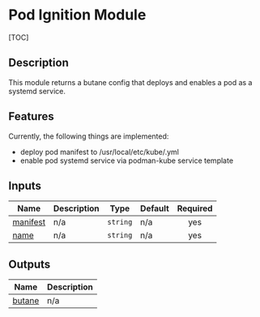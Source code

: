 <!-- BEGIN_TF_DOCS -->
# Pod Ignition Module

[TOC]

## Description

This module returns a butane config that deploys and enables a pod as a systemd service.

## Features

Currently, the following things are implemented:

- deploy pod manifest to /usr/local/etc/kube/<pod-name>.yml
- enable pod systemd service via podman-kube service template

## Inputs

| Name | Description | Type | Default | Required |
|------|-------------|------|---------|:--------:|
| <a name="input_manifest"></a> [manifest](#input\_manifest) | n/a | `string` | n/a | yes |
| <a name="input_name"></a> [name](#input\_name) | n/a | `string` | n/a | yes |

## Outputs

| Name | Description |
|------|-------------|
| <a name="output_butane"></a> [butane](#output\_butane) | n/a |
<!-- END_TF_DOCS -->
